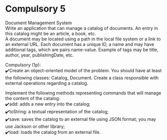 # Compulsory 5
Document Management System  
Write an application that can manage a catalog of documents. An entry in this catalog might be an article, a book, etc.  
A document may be located using a path in the local file system or a link to an external URL. Each document has a unique ID, a name and may have additional tags, which are pairs name-value. Example of tags may be title, author, year, publishingDate, etc.  

Compulsory (1p):  
✔️Create an object-oriented model of the problem. You should have at least the following classes: Catalog, Document. Create a class responsible with external operations regarding a catalog.  

Implement the following methods representing commands that will manage the content of the catalog:  
✔️add: adds a new entry into the catalog;  
✔️toString: a textual representation of the catalog;  
✔️save: saves the catalog to an external file using JSON format; you may use Jackson or other library;  
✔️load: loads the catalog from an external file.
